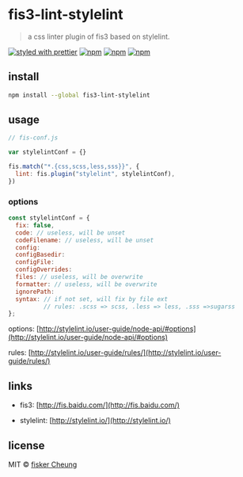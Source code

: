 # fis3-lint-stylelint

> a css linter plugin of fis3 based on stylelint.

[![styled with prettier](https://img.shields.io/badge/styled_with-prettier-ff69b4.svg?style=flat-square)](https://github.com/prettier/prettier)
[![npm](https://img.shields.io/npm/v/fis3-lint-stylelint.svg?style=flat-square)](https://www.npmjs.com/package/fis3-lint-stylelint)
[![npm](https://img.shields.io/npm/dt/fis3-lint-stylelint.svg?style=flat-square)](https://www.npmjs.com/package/fis3-lint-stylelint)
[![npm](https://img.shields.io/npm/dm/fis3-lint-stylelint.svg?style=flat-square)](https://www.npmjs.com/package/fis3-lint-stylelint)

## install

```sh
npm install --global fis3-lint-stylelint
```

## usage

```js
// fis-conf.js

var stylelintConf = {}

fis.match("*.{css,scss,less,sss}}", {
  lint: fis.plugin("stylelint", stylelintConf),
})
```

### options

<!-- prettier-ignore-start -->

```js
const stylelintConf = {
  fix: false,
  code: // useless, will be unset
  codeFilename: // useless, will be unset
  config:
  configBasedir:
  configFile:
  configOverrides:
  files: // useless, will be overwrite
  formatter: // useless, will be overwrite
  ignorePath:
  syntax: // if not set, will fix by file ext
          // rules: .scss => scss, .less => less, .sss =>sugarss
};
```

<!-- prettier-ignore-start -->

options: [http://stylelint.io/user-guide/node-api/#options](http://stylelint.io/user-guide/node-api/#options)

rules: [http://stylelint.io/user-guide/rules/](http://stylelint.io/user-guide/rules/)

## links

- fis3: [http://fis.baidu.com/](http://fis.baidu.com/)

- stylelint: [http://stylelint.io/](http://stylelint.io/)

## license

MIT © [fisker Cheung](https://www.fiskercheung.com/)
